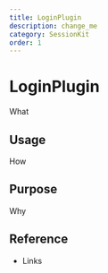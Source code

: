 ```yaml
---
title: LoginPlugin
description: change_me
category: SessionKit
order: 1
---
```


# LoginPlugin

What

## Usage

How

## Purpose

Why

## Reference

- Links
